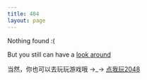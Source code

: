```yaml
---
title: 404
layout: page
---
```


Nothing found :(

But you still can have a [look around](/index.html)  

当然，你也可以去玩玩游戏哦 →_→ [点我玩2048](/2048)